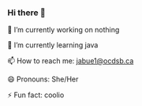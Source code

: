 ### Hi there 👋

🔭 I’m currently working on nothing

🌱 I’m currently learning java

📫 How to reach me: jabue1@ocdsb.ca

😄 Pronouns: She/Her

⚡ Fun fact: coolio

